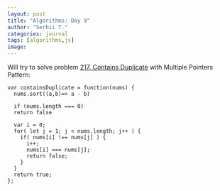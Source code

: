 ```yaml
---
layout: post
title: "Algorithms: Day 9"
author: "Serhii T."
categories: journal
tags: [algorithms,js]
image: 
---
```


Will try to solve problem [217. Contains Duplicate](https://leetcode.com/problems/contains-duplicate/) with Multiple Pointers Pattern:
```
var containsDuplicate = function(nums) {
  nums.sort((a,b)=> a - b)

  if (nums.length === 0)
  return false

  var i = 0;
  for( let j = 1; j < nums.length; j++ ) {
    if( nums[i] !== nums[j] ) {
      i++;
      nums[i] === nums[j];
      return false;
    }
  }
  return true;
};
```